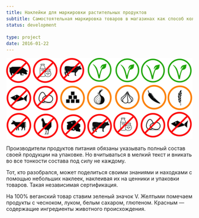 ```yaml
---
title: Наклейки для маркировки растительных продуктов
subtitle: Самостоятельная маркировка товаров в магазинах как способ коллективной навигации и координации веганского сообщества
status: development

type: project
date: 2016-01-22
---
```


![](./stickers.jpg)

Производители продуктов питания обязаны указывать полный состав своей продукции на упаковке. Но вчитываться в мелкий текст и вникать во все тонкости состава под силу не каждому.

Тот, кто разобрался, может поделиться своими знаниями и находками с помощью небольших наклеек, наклеивая их на ценники и упаковки товаров. Такая независимая сертификация.

На 100% веганский товар ставим зеленый значок V. Желтыми помечаем продукты с чесноком, луком, белым сахаром, глютеном. Красным — содержащие ингредиенты животного происхождения.

